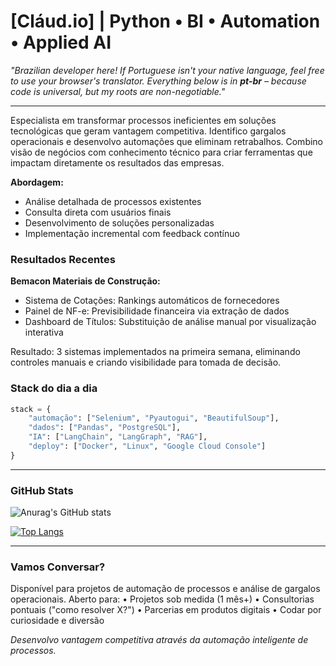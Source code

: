 # [Cláud.io] | Python • BI • Automation • Applied AI

*"Brazilian developer here! If Portuguese isn't your native language, feel free to use your browser's translator. Everything below is in **pt-br** – because code is universal, but my roots are non-negotiable."*

---

Especialista em transformar processos ineficientes em soluções tecnológicas que geram vantagem competitiva.
Identifico gargalos operacionais e desenvolvo automações que eliminam retrabalhos. Combino visão de negócios com conhecimento técnico para criar ferramentas que impactam diretamente os resultados das empresas.

**Abordagem:**
- Análise detalhada de processos existentes
- Consulta direta com usuários finais
- Desenvolvimento de soluções personalizadas
- Implementação incremental com feedback contínuo

### Resultados Recentes

**Bemacon Materiais de Construção:**
- Sistema de Cotações: Rankings automáticos de fornecedores
- Painel de NF-e: Previsibilidade financeira via extração de dados
- Dashboard de Títulos: Substituição de análise manual por visualização interativa

Resultado: 3 sistemas implementados na primeira semana, eliminando controles manuais e criando visibilidade para tomada de decisão.

### Stack do dia a dia

```python
stack = {
    "automação": ["Selenium", "Pyautogui", "BeautifulSoup"],
    "dados": ["Pandas", "PostgreSQL"],
    "IA": ["LangChain", "LangGraph", "RAG"],
    "deploy": ["Docker", "Linux", "Google Cloud Console"]
}
```

---

### GitHub Stats

![Anurag's GitHub stats](https://github-readme-stats.vercel.app/api?username=cadossantos&show_icons=true&theme=radical)

[![Top Langs](https://github-readme-stats.vercel.app/api/top-langs/?username=cadossantos&layout=compact&theme=radical)](https://github.com/anuraghazra/github-readme-stats)

---

### Vamos Conversar?

Disponível para projetos de automação de processos e análise de gargalos operacionais.
Aberto para:
• Projetos sob medida (1 mês+)
• Consultorias pontuais ("como resolver X?")
• Parcerias em produtos digitais
• Codar por curiosidade e diversão

*Desenvolvo vantagem competitiva através da automação inteligente de processos.*
